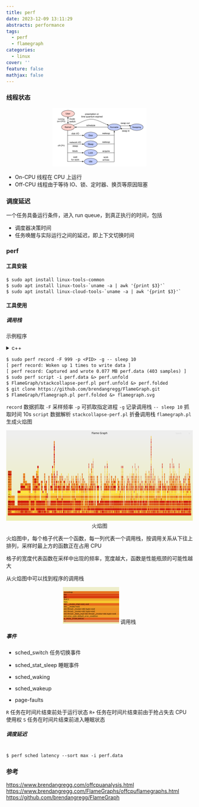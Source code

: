 ```yaml
---
title: perf
date: 2023-12-09 13:11:29
abstracts: performance
tags:
  - perf
  - flamegraph
categories:
  - linux
cover: ''
feature: false
mathjax: false
---
```


### 线程状态

<div align="center">
  <img src="/img/thread_states.png" style="width:50%;height:50%;">
</div>

* On-CPU 线程在 CPU 上运行
* Off-CPU 线程由于等待 IO、锁、定时器、换页等原因阻塞

### 调度延迟

一个任务具备运行条件，进入 run queue，到真正执行的时间，包括
* 调度器决策时间
* 任务唤醒与实际运行之间的延迟，即上下文切换时间

### perf

#### 工具安装

```shell
$ sudo apt install linux-tools-common
$ sudo apt install linux-tools-`uname -a | awk '{print $3}'`
$ sudo apt install linux-cloud-tools-`uname -a | awk '{print $3}'`
```

#### 工具使用

##### 调用栈

示例程序

<details>
<summary>c++</summary>

```c++
$ cat p.cc 
#include <stdio.h>
#include <signal.h>

#include <atomic>
#include <thread>

class Perf;
std::atomic<bool> shutdown = {false};

void sighandle(int sig) {
  (void)sig;
  printf("\n shutdown \n");
  shutdown.exchange(true);
}

void foo() {
  while (!shutdown) {
    std::this_thread::sleep_for(std::chrono::milliseconds(1));
  }
}

void bar() {
  foo();
}

class Perf {
  public:
    void f() {
      bar();
    }
};

void func() {
  while (!shutdown) {
    Perf p;
    p.f();
  }
}

int main() {
  signal(SIGINT, sighandle);
  std::thread t = std::thread(func);
  t.join();
  signal(SIGINT, SIG_DFL);
  return 0;
}
```
</details>

```shell
$ sudo perf record -F 999 -p <PID> -g -- sleep 10
[ perf record: Woken up 1 times to write data ]
[ perf record: Captured and wrote 0.077 MB perf.data (403 samples) ]
$ sudo perf script -i perf.data &> perf.unfold
$ FlameGraph/stackcollapse-perf.pl perf.unfold &> perf.folded
$ git clone https://github.com/brendangregg/FlameGraph.git
$ FlameGraph/flamegraph.pl perf.folded &> flamegraph.svg
```

`record` 数据抓取
`-F` 采样频率
`-p` 可抓取指定进程
`-g` 记录调用栈
`-- sleep 10` 抓取时间 10s
`script` 数据解析
`stackcollapse-perf.pl` 折叠调用栈
`flamegraph.pl` 生成火焰图

<div align="center">
  <img src="/img/flamegraph.svg">
  火焰图
</div>

火焰图中，每个格子代表一个函数，每一列代表一个调用栈，按调用关系从下往上排列，采样时最上方的函数正在占用 CPU

格子的宽度代表函数在采样中出现的频率，宽度越大，函数是性能瓶颈的可能性越大

从火焰图中可以找到程序的调用栈

<div align="center">
  <img src="/img/callstack.png" style="width:30%;height:30%;">
  调用栈
</div>

##### 事件

* sched_switch 任务切换事件

* sched_stat_sleep 睡眠事件

* sched_waking

* sched_wakeup

* page-faults

`R` 任务在时间片结束前处于运行状态
`R+` 任务在时间片结束前由于抢占失去 CPU 使用权
`S` 任务在时间片结束前进入睡眠状态

##### 调度延迟

```shell

$ perf sched latency --sort max -i perf.data
```






### 参考

https://www.brendangregg.com/offcpuanalysis.html
https://www.brendangregg.com/FlameGraphs/offcpuflamegraphs.html
https://github.com/brendangregg/FlameGraph
